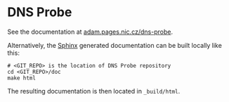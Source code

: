 # DNS Probe

See the documentation at [adam.pages.nic.cz/dns-probe](https://adam.pages.nic.cz/dns-probe/index.html).

Alternatively, the [Sphinx](https://www.sphinx-doc.org/en/master/) generated documentation can be built locally
like this:

```shell
# <GIT_REPO> is the location of DNS Probe repository
cd <GIT_REPO>/doc
make html
```

The resulting documentation is then located in `_build/html`.